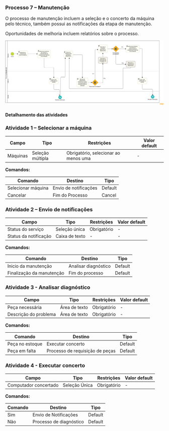 ### Processo 7 – Manutenção

O processo de manutenção incluem a seleção e o concerto da máquina pelo técnico, também possui as notificações da etapa de manutenção.

Oportunidades de melhoria incluem relatórios sobre o processo.

![Modelo BPMN do Cadastro de Cliente](/docs/images/processos/manutencaoBPMN.png "Modelo BPMN do Cadastro de Cliente.")

#### Detalhamento das atividades

### Atividade 1 – Selecionar a máquina 

| **Campo**       | **Tipo**        | **Restrições**          | **Valor default** |
|-----------------|----------------|-------------------------|-------------------|
| Máquinas        | Seleção múltipla| Obrigatório, selecionar ao menos uma | -                 |

**Comandos:**

| **Comando**     | **Destino**               | **Tipo**   |
|---------------|--------------------------|-----------|
| Selecionar máquina | Envio de notificações| Default   |
| Cancelar | Fim do Processo| Cancel   |

### Atividade 2 – Envio de notificações

| **Campo**   | **Tipo**        | **Restrições**         | **Valor default** |
|------------|----------------|----------------------|-------------------|
| Status do serviço    | Seleção única | Obrigatório           | -       |
| Status da notificação| Caixa de texto| -           | -                 |


**Comandos:**

| **Comando**        | **Destino**                   | **Tipo**  |
|-------------------|--------------------------------|-----------|
| Inicio da manutenção| Analisar diagnóstico         | Default   |
| Finalização da manutenção| Fim do processo         | Default   |



### Atividade 3 - Analisar diagnóstico

| **Campo**            | **Tipo**         | **Restrições**      | **Valor default** |
|---------------------|-----------------|---------------------|-------------------|
| Peça necessária     | Área de texto   | Obrigatório         | -                 |
| Descrição do problema| Área de texto   | Obrigatório         | -                 |

**Comandos:**

| **Comando**        | **Destino**                      | **Tipo**  |
|-------------------|-----------------------------------|-----------|
| Peça no estoque   | Executar concerto                 | Default   |
| Peça em falta     | Processo de requisição de peças   | Default   |


### Atividade 4 - Executar concerto

| **Campo**            | **Tipo**         | **Restrições**      | **Valor default** |
|---------------------|-----------------|---------------------|-------------------|
| Computador concertado| Seleção Única   | Obrigatório         | -                 |

**Comandos:**

| **Comando**        | **Destino**                      | **Tipo**  |
|-------------------|-----------------------------------|-----------|
| Sim               | Envio de Notificações             | Default   |
| Não               | Processo de diagnóstico           | Default   |
